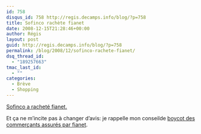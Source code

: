 ```yaml
---
id: 758
disqus_id: 758 http://regis.decamps.info/blog/?p=758
title: Sofinco rachète fianet
date: 2008-12-15T21:28:46+00:00
author: Régis
layout: post
guid: http://regis.decamps.info/blog/?p=758
permalink: /blog/2008/12/sofinco-rachete-fianet/
dsq_thread_id:
  - "189257663"
tmac_last_id:
  - ""
categories:
  - Brève
  - Shopping
---
```

[Sofinco a racheté fianet.](http://http://www.ecommercemag.fr/xml/Breves/2008/09/26230/Sofinco-achete-100-du-capital-de-Fia-Net/)

Et ça ne m’incite pas à changer d’avis: je rappelle mon conseilde [boycot des commerçants assurés par fianet](http://regis.decamps.info/blog/2008/05/a-quoi-sert-fia-net-exactement/).
